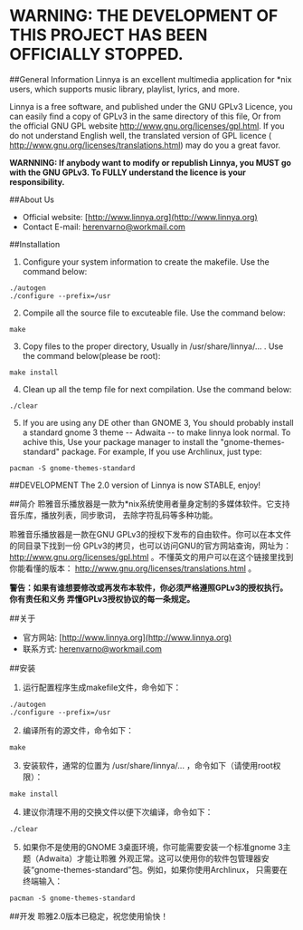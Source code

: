 # WARNING: THE DEVELOPMENT OF THIS PROJECT HAS BEEN OFFICIALLY STOPPED.

##General Information
Linnya is an excellent multimedia application for *nix users, which
supports music library, playlist, lyrics, and more.

Linnya is a free software, and published under the GNU GPLv3 Licence,
you can easily find a copy of GPLv3 in the same directory of this file,
Or from the official GNU GPL website http://www.gnu.org/licenses/gpl.html.
If you do not understand English well, the translated version of GPL licence (
http://www.gnu.org/licenses/translations.html) may do you a great favor.

__WARNNING: If anybody want to modify or republish Linnya, you MUST go
with the GNU GPLv3. To FULLY understand the licence is your responsibility.__


##About Us
* Official website: [http://www.linnya.org](http://www.linnya.org)
* Contact E-mail: [herenvarno@workmail.com](mailto:herenvarno@workmail.com)


##Installation
1. Configure your system information to create the makefile. Use the command
below:
```
./autogen
./configure --prefix=/usr
```

2. Compile all the source file to excuteable file. Use the command below:
```
make
```

3. Copy files to the proper directory, Usually in /usr/share/linnya/... .
Use the command below(please be root):
```
make install
```

4. Clean up all the temp file for next compilation. Use the command below:
```
./clear
```

5. If you are using any DE other than GNOME 3, You should probably install a 
standard gnome 3 theme -- Adwaita -- to make linnya look normal. To achive this,
Use your package manager to install the "gnome-themes-standard" package. 
For example, If you use Archlinux, just type:
```
pacman -S gnome-themes-standard
```

##DEVELOPMENT
The 2.0 version of Linnya is now STABLE, enjoy!


##简介
聆雅音乐播放器是一款为*nix系统使用者量身定制的多媒体软件。它支持音乐库，播放列表，同步歌词，
去除字符乱码等多种功能。

聆雅音乐播放器是一款在GNU GPLv3的授权下发布的自由软件。你可以在本文件的同目录下找到一份
GPLv3的拷贝，也可以访问GNU的官方网站查询，网址为：
http://www.gnu.org/licenses/gpl.html 。不懂英文的用户可以在这个链接里找到你能看懂的版本：
http://www.gnu.org/licenses/translations.html 。

__警告：如果有谁想要修改或再发布本软件，你必须严格遵照GPLv3的授权执行。你有责任和义务
弄懂GPLv3授权协议的每一条规定。__


##关于
* 官方网站:	[http://www.linnya.org](http://www.linnya.org)
* 联系方式:	[herenvarno@workmail.com](mailto:herenvarno@workmail.com)


##安装
1. 运行配置程序生成makefile文件，命令如下：
```
./autogen
./configure --prefix=/usr
```

2. 编译所有的源文件，命令如下：
```
make
```

3. 安装软件，通常的位置为 /usr/share/linnya/... ，命令如下（请使用root权限）：
```
make install
```

4. 建议你清理不用的交换文件以便下次编译，命令如下：
```
./clear
```

5. 如果你不是使用的GNOME 3桌面环境，你可能需要安装一个标准gnome 3主题（Adwaita）才能让聆雅
外观正常。这可以使用你的软件包管理器安装“gnome-themes-standard”包。例如，如果你使用Archlinux，
只需要在终端输入：
```
pacman -S gnome-themes-standard
```

##开发
聆雅2.0版本已稳定，祝您使用愉快！
